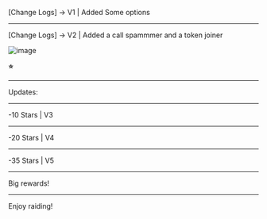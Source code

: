 [Change Logs] -> V1 | Added Some options
___________
[Change Logs] -> V2 | Added a call spammmer and a token joiner

![image](https://github.com/user-attachments/assets/cdbdf7b7-0627-4774-93b1-515717aa2e5b)

**⭐**
_____________
Updates:
_____________
  -10 Stars | V3
  ________
  -20 Stars | V4
  ________
  -35 Stars | V5
  ________
Big rewards!
_________
Enjoy raiding!
